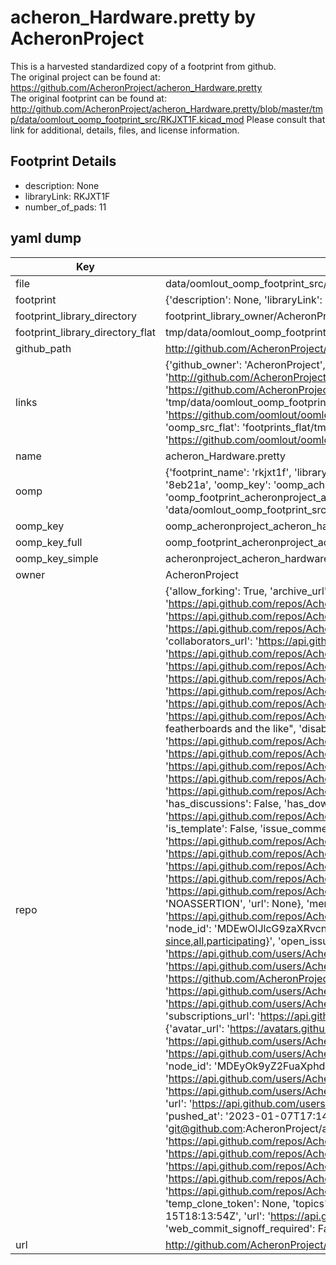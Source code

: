 # acheron_Hardware.pretty by AcheronProject  
This is a harvested standardized copy of a footprint from github.  
The original project can be found at:  
https://github.com/AcheronProject/acheron_Hardware.pretty  
The original footprint can be found at:
http://github.com/AcheronProject/acheron_Hardware.pretty/blob/master/tmp/data/oomlout_oomp_footprint_src/RKJXT1F.kicad_mod
Please consult that link for additional, details, files, and license information.  
## Footprint Details
* description: None  
* libraryLink: RKJXT1F  
* number_of_pads: 11  
## yaml dump  
| Key | Value |  
| --- | --- |  
| file | data/oomlout_oomp_footprint_src/acheron_Hardware.pretty/RKJXT1F.kicad_mod |  
| footprint | {'description': None, 'libraryLink': 'RKJXT1F', 'number_of_pads': 11} |  
| footprint_library_directory | footprint_library_owner/AcheronProject_acheron_Hardware.pretty |  
| footprint_library_directory_flat | tmp/data/oomlout_oomp_footprint_src/footprints_flat/acheronproject_acheron_hardware_rkjxt1f/working |  
| github_path | http://github.com/AcheronProject/acheron_Hardware.pretty/blob/master/tmp/data/oomlout_oomp_footprint_src/RKJXT1F.kicad_mod |  
| links | {'github_owner': 'AcheronProject', 'github_repo_name': 'acheron_Hardware.pretty', 'github_src': 'http://github.com/AcheronProject/acheron_Hardware.pretty/blob/master/tmp/data/oomlout_oomp_footprint_src/RKJXT1F.kicad_mod', 'github_src_repo': 'https://github.com/AcheronProject/acheron_Hardware.pretty', 'oomp_bot': 'tmp/data/oomlout_oomp_footprint_src/footprints/acheronproject_acheron_hardware_rkjxt1f/working', 'oomp_bot_github': 'https://github.com/oomlout/oomlout_oomp_footprint_bot/tree/main/tmp/data/oomlout_oomp_footprint_src/footprints/acheronproject_acheron_hardware_rkjxt1f/working', 'oomp_src_flat': 'footprints_flat/tmp/data/oomlout_oomp_footprint_src/footprints_flat/acheronproject_acheron_hardware_rkjxt1f/working', 'oomp_src_flat_github': 'https://github.com/oomlout/oomlout_oomp_footprint_src/tree/main/tmp/data/oomlout_oomp_footprint_src/footprints_flat/acheronproject_acheron_hardware_rkjxt1f/working'} |  
| name | acheron_Hardware.pretty |  
| oomp | {'footprint_name': 'rkjxt1f', 'library_name': 'acheron_hardware', 'md5': '8eb21a7c0eace588e5cb86b9b7fa03a6', 'md5_10': '8eb21a7c0e', 'md5_5': '8eb21', 'md5_6': '8eb21a', 'oomp_key': 'oomp_acheronproject_acheron_hardware_rkjxt1f', 'oomp_key_extra': 'oomp_footprint_acheronproject_acheron_hardware_rkjxt1f', 'oomp_key_full': 'oomp_footprint_acheronproject_acheron_hardware_rkjxt1f_8eb21a', 'oomp_key_simple': 'acheronproject_acheron_hardware_rkjxt1f', 'original_filename': 'data/oomlout_oomp_footprint_src/acheron_Hardware.pretty/RKJXT1F.kicad_mod', 'owner_name': 'acheronproject'} |  
| oomp_key | oomp_acheronproject_acheron_hardware_rkjxt1f |  
| oomp_key_full | oomp_footprint_acheronproject_acheron_hardware_rkjxt1f |  
| oomp_key_simple | acheronproject_acheron_hardware_rkjxt1f |  
| owner | AcheronProject |  
| repo | {'allow_forking': True, 'archive_url': 'https://api.github.com/repos/AcheronProject/acheron_Hardware.pretty/{archive_format}{/ref}', 'archived': False, 'assignees_url': 'https://api.github.com/repos/AcheronProject/acheron_Hardware.pretty/assignees{/user}', 'blobs_url': 'https://api.github.com/repos/AcheronProject/acheron_Hardware.pretty/git/blobs{/sha}', 'branches_url': 'https://api.github.com/repos/AcheronProject/acheron_Hardware.pretty/branches{/branch}', 'clone_url': 'https://github.com/AcheronProject/acheron_Hardware.pretty.git', 'collaborators_url': 'https://api.github.com/repos/AcheronProject/acheron_Hardware.pretty/collaborators{/collaborator}', 'comments_url': 'https://api.github.com/repos/AcheronProject/acheron_Hardware.pretty/comments{/number}', 'commits_url': 'https://api.github.com/repos/AcheronProject/acheron_Hardware.pretty/commits{/sha}', 'compare_url': 'https://api.github.com/repos/AcheronProject/acheron_Hardware.pretty/compare/{base}...{head}', 'contents_url': 'https://api.github.com/repos/AcheronProject/acheron_Hardware.pretty/contents/{+path}', 'contributors_url': 'https://api.github.com/repos/AcheronProject/acheron_Hardware.pretty/contributors', 'created_at': '2021-03-25T19:03:41Z', 'default_branch': 'master', 'deployments_url': 'https://api.github.com/repos/AcheronProject/acheron_Hardware.pretty/deployments', 'description': "AcheronProject's KiCad footprint library for standoffs, buttons, featherboards and the like", 'disabled': False, 'downloads_url': 'https://api.github.com/repos/AcheronProject/acheron_Hardware.pretty/downloads', 'events_url': 'https://api.github.com/repos/AcheronProject/acheron_Hardware.pretty/events', 'fork': False, 'forks': 0, 'forks_count': 0, 'forks_url': 'https://api.github.com/repos/AcheronProject/acheron_Hardware.pretty/forks', 'full_name': 'AcheronProject/acheron_Hardware.pretty', 'git_commits_url': 'https://api.github.com/repos/AcheronProject/acheron_Hardware.pretty/git/commits{/sha}', 'git_refs_url': 'https://api.github.com/repos/AcheronProject/acheron_Hardware.pretty/git/refs{/sha}', 'git_tags_url': 'https://api.github.com/repos/AcheronProject/acheron_Hardware.pretty/git/tags{/sha}', 'git_url': 'git://github.com/AcheronProject/acheron_Hardware.pretty.git', 'has_discussions': False, 'has_downloads': True, 'has_issues': True, 'has_pages': False, 'has_projects': True, 'has_wiki': True, 'homepage': None, 'hooks_url': 'https://api.github.com/repos/AcheronProject/acheron_Hardware.pretty/hooks', 'html_url': 'https://github.com/AcheronProject/acheron_Hardware.pretty', 'id': 351546270, 'is_template': False, 'issue_comment_url': 'https://api.github.com/repos/AcheronProject/acheron_Hardware.pretty/issues/comments{/number}', 'issue_events_url': 'https://api.github.com/repos/AcheronProject/acheron_Hardware.pretty/issues/events{/number}', 'issues_url': 'https://api.github.com/repos/AcheronProject/acheron_Hardware.pretty/issues{/number}', 'keys_url': 'https://api.github.com/repos/AcheronProject/acheron_Hardware.pretty/keys{/key_id}', 'labels_url': 'https://api.github.com/repos/AcheronProject/acheron_Hardware.pretty/labels{/name}', 'language': None, 'languages_url': 'https://api.github.com/repos/AcheronProject/acheron_Hardware.pretty/languages', 'license': {'key': 'other', 'name': 'Other', 'node_id': 'MDc6TGljZW5zZTA=', 'spdx_id': 'NOASSERTION', 'url': None}, 'merges_url': 'https://api.github.com/repos/AcheronProject/acheron_Hardware.pretty/merges', 'milestones_url': 'https://api.github.com/repos/AcheronProject/acheron_Hardware.pretty/milestones{/number}', 'mirror_url': None, 'name': 'acheron_Hardware.pretty', 'network_count': 0, 'node_id': 'MDEwOlJlcG9zaXRvcnkzNTE1NDYyNzA=', 'notifications_url': 'https://api.github.com/repos/AcheronProject/acheron_Hardware.pretty/notifications{?since,all,participating}', 'open_issues': 0, 'open_issues_count': 0, 'organization': {'avatar_url': 'https://avatars.githubusercontent.com/u/63755935?v=4', 'events_url': 'https://api.github.com/users/AcheronProject/events{/privacy}', 'followers_url': 'https://api.github.com/users/AcheronProject/followers', 'following_url': 'https://api.github.com/users/AcheronProject/following{/other_user}', 'gists_url': 'https://api.github.com/users/AcheronProject/gists{/gist_id}', 'gravatar_id': '', 'html_url': 'https://github.com/AcheronProject', 'id': 63755935, 'login': 'AcheronProject', 'node_id': 'MDEyOk9yZ2FuaXphdGlvbjYzNzU1OTM1', 'organizations_url': 'https://api.github.com/users/AcheronProject/orgs', 'received_events_url': 'https://api.github.com/users/AcheronProject/received_events', 'repos_url': 'https://api.github.com/users/AcheronProject/repos', 'site_admin': False, 'starred_url': 'https://api.github.com/users/AcheronProject/starred{/owner}{/repo}', 'subscriptions_url': 'https://api.github.com/users/AcheronProject/subscriptions', 'type': 'Organization', 'url': 'https://api.github.com/users/AcheronProject'}, 'owner': {'avatar_url': 'https://avatars.githubusercontent.com/u/63755935?v=4', 'events_url': 'https://api.github.com/users/AcheronProject/events{/privacy}', 'followers_url': 'https://api.github.com/users/AcheronProject/followers', 'following_url': 'https://api.github.com/users/AcheronProject/following{/other_user}', 'gists_url': 'https://api.github.com/users/AcheronProject/gists{/gist_id}', 'gravatar_id': '', 'html_url': 'https://github.com/AcheronProject', 'id': 63755935, 'login': 'AcheronProject', 'node_id': 'MDEyOk9yZ2FuaXphdGlvbjYzNzU1OTM1', 'organizations_url': 'https://api.github.com/users/AcheronProject/orgs', 'received_events_url': 'https://api.github.com/users/AcheronProject/received_events', 'repos_url': 'https://api.github.com/users/AcheronProject/repos', 'site_admin': False, 'starred_url': 'https://api.github.com/users/AcheronProject/starred{/owner}{/repo}', 'subscriptions_url': 'https://api.github.com/users/AcheronProject/subscriptions', 'type': 'Organization', 'url': 'https://api.github.com/users/AcheronProject'}, 'private': False, 'pulls_url': 'https://api.github.com/repos/AcheronProject/acheron_Hardware.pretty/pulls{/number}', 'pushed_at': '2023-01-07T17:14:10Z', 'releases_url': 'https://api.github.com/repos/AcheronProject/acheron_Hardware.pretty/releases{/id}', 'size': 51, 'ssh_url': 'git@github.com:AcheronProject/acheron_Hardware.pretty.git', 'stargazers_count': 4, 'stargazers_url': 'https://api.github.com/repos/AcheronProject/acheron_Hardware.pretty/stargazers', 'statuses_url': 'https://api.github.com/repos/AcheronProject/acheron_Hardware.pretty/statuses/{sha}', 'subscribers_count': 1, 'subscribers_url': 'https://api.github.com/repos/AcheronProject/acheron_Hardware.pretty/subscribers', 'subscription_url': 'https://api.github.com/repos/AcheronProject/acheron_Hardware.pretty/subscription', 'svn_url': 'https://github.com/AcheronProject/acheron_Hardware.pretty', 'tags_url': 'https://api.github.com/repos/AcheronProject/acheron_Hardware.pretty/tags', 'teams_url': 'https://api.github.com/repos/AcheronProject/acheron_Hardware.pretty/teams', 'temp_clone_token': None, 'topics': [], 'trees_url': 'https://api.github.com/repos/AcheronProject/acheron_Hardware.pretty/git/trees{/sha}', 'updated_at': '2023-02-15T18:13:54Z', 'url': 'https://api.github.com/repos/AcheronProject/acheron_Hardware.pretty', 'visibility': 'public', 'watchers': 4, 'watchers_count': 4, 'web_commit_signoff_required': False} |  
| url | http://github.com/AcheronProject/acheron_Hardware.pretty |  


